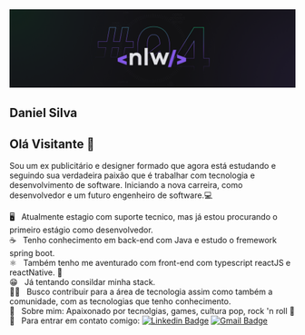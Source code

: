 <img width="auto" src="https://github.com/Daniels-hc/Daniels-hc/blob/main/NLW04_pack_divulgacao_-_Github.png">

## Daniel Silva

## Olá Visitante 👋

Sou um ex publicitário e designer formado que agora está estudando e seguindo sua verdadeira paixão que é trabalhar com tecnologia e desenvolvimento de software. 
Iniciando a nova carreira, como desenvolvedor e um futuro engenheiro de software.:computer: 

🖥️ &nbsp; Atualmente estagio com suporte tecnico, mas já estou procurando o primeiro estágio como desenvolvedor.      
:coffee: &nbsp; Tenho conhecimento em back-end com Java e estudo o fremework spring boot.            
⚛️ &nbsp; Também tenho me aventurado com front-end com typescript reactJS e reactNative. :iphone:        
😁 &nbsp; Já tentando consildar minha stack.           
👨‍💻 &nbsp; Busco contribuir para a área de tecnologia assim como também a comunidade, com as tecnologias que tenho conhecimento.   
🖖 &nbsp; Sobre mim: Apaixonado por tecnolgias, games, cultura pop, rock 'n roll 🎸        
:e-mail: &nbsp; Para entrar em contato comigo:    [![Linkedin Badge](https://img.shields.io/badge/-LinkedIn-blue?style=flat&logo=Linkedin&logoColor=white&link=https://www.linkedin.com/in/daniel-silva-63ab81203/)](https://www.linkedin.com/in/daniel-silva-63ab81203/) 
[![Gmail Badge](https://img.shields.io/badge/-daniels.dev7@gmail.com-ff0000?style=flat&labelColor=ff0000&logo=gmail&logoColor=white&link=daniels.dev7@gmail.com)](daniels.dev7@gmail.com)


<!--
**Daniels-hc/Daniels-hc** is a ✨ _special_ ✨ repository because its `README.md` (this file) appears on your GitHub profile.

Here are some ideas to get you started:

- 🔭 I’m currently working on ...
- 🌱 I’m currently learning ...
- 👯 I’m looking to collaborate on ...
- 🤔 I’m looking for help with ...
- 💬 Ask me about ...
- 📫 How to reach me: ...
- 😄 Pronouns: ...
- ⚡ Fun fact: ...
-->
